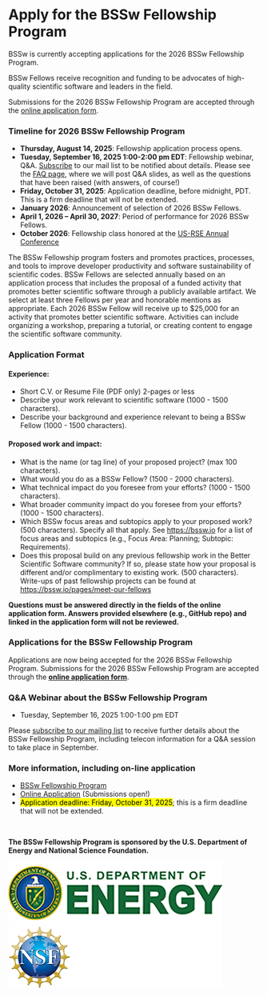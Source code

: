 # Apply for the BSSw Fellowship Program

BSSw is currently accepting applications for the 2026 BSSw Fellowship Program.
<!-- While applications are now closed for the BSSw Fellowship Program, we encourage you learn about the application process. -->
<!-- Applications for the 2026 BSSw Fellowship Program will open August 14, 2025. We encourage you learn about the application process now ... And join the BSSw community by contributing to the BSSw site. -->

BSSw Fellows receive recognition and funding to be advocates of high-quality scientific software and leaders in the field.

Submissions for the 2026 BSSw Fellowship Program are accepted through the [online application form](https://ssl.linklings.net/applications/BSSw/).

### Timeline for 2026 BSSw Fellowship Program

<!-- Applications for the 2026 BSSw Fellowship Program will open August 14, 2025. Please check back for additional information and dates. -->

<!-- *Applications are now closed for the 2025 BSSw Fellowship Program. Check back in summer 2025 for info about the 2026 application process.* -->

- **Thursday, August 14, 2025**: Fellowship application process opens.
- **Tuesday, September 16, 2025 1:00-2:00 pm EDT**: Fellowship webinar, Q&A. [Subscribe](https://bssw.io/pages/receive-our-email-digest) to our mail list to be notified about details. Please see the [FAQ page](https://bssw.io/pages/bssw-fellowship-faq), where we will post Q&A slides, as well as the questions that have been raised (with answers, of course!)
- **Friday, October 31, 2025**: Application deadline, before midnight, PDT. This is a firm deadline that will not be extended.
- **January 2026**: Announcement of selection of 2026 BSSw Fellows.
- **April 1, 2026 – April 30, 2027**: Period of performance for 2026 BSSw Fellows.
- **October 2026**: Fellowship class honored at the [US-RSE Annual Conference](https://us-rse.org/events/conference/)

The BSSw Fellowship program fosters and promotes practices, processes, and tools to improve developer productivity and software sustainability of scientific codes.
BSSw Fellows are selected annually based on an application process that includes the proposal of a funded activity that promotes better scientific software through a publicly available artifact.
We select at least three Fellows per year and honorable mentions as appropriate.
Each 2026 BSSw Fellow will receive up to $25,000 for an activity that promotes better scientific software.
Activities can include organizing a workshop, preparing a tutorial, or creating content to engage the scientific software community.

### Application Format
#### Experience:

- Short C.V. or Resume File (PDF only) 2-pages or less
- Describe your work relevant to scientific software (1000 - 1500 characters).
- Describe your background and experience relevant to being a BSSw Fellow (1000 - 1500 characters).

#### Proposed work and impact:

- What is the name (or tag line) of your proposed project? (max 100 characters).
- What would you do as a BSSw Fellow? (1500 - 2000 characters).
- What technical impact do you foresee from your efforts? (1000 - 1500 characters).
- What broader community impact do you foresee from your efforts? (1000 - 1500 characters).
- Which BSSw focus areas and subtopics apply to your proposed work? (500 characters). Specify all that apply. See https://bssw.io for a list of focus areas and subtopics (e.g., Focus Area: Planning; Subtopic: Requirements).
- Does this proposal build on any previous fellowship work in the Better Scientific Software community? If so, please state how your proposal is different and/or complimentary to existing work. (500 characters). Write-ups of past fellowship projects can be found at https://bssw.io/pages/meet-our-fellows

**Questions must be answered directly in the fields of the online application form.  Answers provided elsewhere (e.g., GitHub repo) and linked in the application form will not be reviewed.**

### Applications for the BSSw Fellowship Program

<!-- Applications for the 2026 BSSw Fellowship Program will open on August 14, 2025; [subscribe to our mailing list](https://bssw.io/pages/receive-our-email-digest) to receive details. -->

<!-- Applications are closed for the 2025 BSSw Fellowship Program.  Please check back for information about the 2026 BSSw Fellowship application process; [subscribe to our mailing list](https://bssw.io/pages/receive-our-email-digest) to receive details. -->

Applications are now being accepted for the 2026 BSSw Fellowship Program.  Submissions for the 2026 BSSw Fellowship Program are accepted through the [**online application form**](https://ssl.linklings.net/applications/BSSw/).


### Q&A Webinar about the BSSw Fellowship Program

- Tuesday, September 16, 2025 1:00-1:00 pm EDT

Please [subscribe to our mailing list](https://bssw.io/pages/receive-our-email-digest) to receive further details about the BSSw Fellowship Program, including telecon information for a Q&A session to take place in September.


### More information, including on-line application
<!-- ### More information -->

- [BSSw Fellowship Program](https://bssw.io/fellowship)
- [Online Application](https://ssl.linklings.net/applications/BSSw/) (Submissions open!)
- <mark>Application deadline: Friday, October 31, 2025</mark>; this is a firm deadline that will not be extended.

<br>

**The BSSw Fellowship Program is sponsored by the U.S. Department of Energy and National Science Foundation.**

<div class='fellow'>
<div class='img_div'>
  <img src='../../images/Logo_DOE_Unofficial_Sm.png' class='logo' />
</div>

<div class='img_div'>
  <img src='../../images/Logo_NSF_4ColorB_Sm.png' class='logo' />
</div>
</div>

<!--
Publish: yes
OpenGraph image: OG_2408_BSSwFellowships.png
-->
